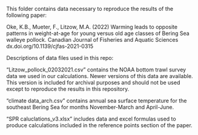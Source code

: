This folder contains data necessary to reproduce the results of the following paper:

Oke, K.B., Mueter, F., Litzow, M.A. (2022) Warming leads to opposite patterns in weight-at-age for young versus old age classes of Bering Sea walleye pollock. Canadian Journal of Fisheries and Aquatic Sciences dx.doi.org/10.1139/cjfas-2021-0315

Descriptions of data files used in this repo:

“Litzow_pollock_02032021.csv” contains the NOAA bottom trawl survey data we used in our calculations. Newer versions of this data are available. This version is included for archival purposes and should not be used except to reproduce the results in this repository.

“climate data_arch.csv” contains annual sea surface temperature for the southeast Bering Sea for months November-March and April-June.

“SPR caluclations_v3.xlsx” includes data and excel formulas used to produce calculations included in the reference points section of the paper.
